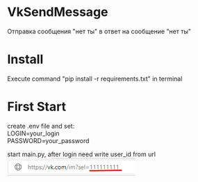 # VkSendMessage
Отправка сообщения "нет ты" в ответ на сообщение "нет ты"

# Install

Execute command "pip install -r requirements.txt" in terminal

# First Start

create .env file and set:  
LOGIN=your_login  
PASSWORD=your_password

start main.py, after login need write user_id from url  
![alt text](get_id.png "get user id")
